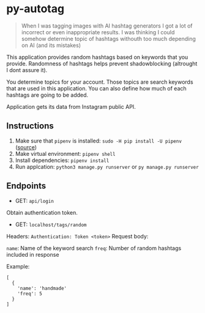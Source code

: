 # py-autotag

> When I was tagging images with AI hashtag generators I got a lot of incorrect or even inappropriate results. I was thinking I could somehow determine topic of hashtags withouth too much depending on AI (and its mistakes)

This application provides random hashtags based on keywords that you provide. Randomness of hashtags helps prevent shadowblocking (altrought I dont assure it).

You determine topics for your account. Those topics are search keywords that are used in this application. You can also define how much of each hashtags are going to be added.

Application gets its data from Instagram public API.

## Instructions

1. Make sure that `pipenv` is installed: `sudo -H pip install -U pipenv` ([source](https://stackoverflow.com/a/47898336))
2. Make virtual environment: `pipenv shell`
3. Install dependencies: `pipenv install`
4. Run applcation: `python3 manage.py runserver` or `py manage.py runserver`

## Endpoints

- GET: `api/login`

Obtain authentication token.

- GET: `localhost/tags/random`

Headers: `Authentication: Token <token>`
Request body:

`name`: Name of the keyword search
`freq`: Number of random hashtags included in response

Example:
```
[
  {
    'name': 'handmade'
    'freq': 5
  }
]
```
